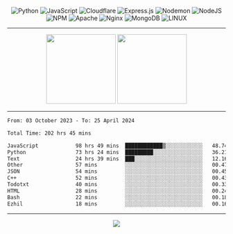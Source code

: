 <div align="center">
  
![Python](https://img.shields.io/badge/python-3670A0?style=for-the-badge&logo=python&logoColor=ffdd54) ![JavaScript](https://img.shields.io/badge/javascript-%23323330.svg?style=for-the-badge&logo=javascript&logoColor=%23F7DF1E) ![Cloudflare](https://img.shields.io/badge/Cloudflare-F38020?style=for-the-badge&logo=Cloudflare&logoColor=white) ![Express.js](https://img.shields.io/badge/express.js-%23404d59.svg?style=for-the-badge&logo=express&logoColor=%2361DAFB) ![Nodemon](https://img.shields.io/badge/NODEMON-%23323330.svg?style=for-the-badge&logo=nodemon&logoColor=%BBDEAD) ![NodeJS](https://img.shields.io/badge/node.js-6DA55F?style=for-the-badge&logo=node.js&logoColor=white) ![NPM](https://img.shields.io/badge/NPM-%23CB3837.svg?style=for-the-badge&logo=npm&logoColor=white) ![Apache](https://img.shields.io/badge/apache-%23D42029.svg?style=for-the-badge&logo=apache&logoColor=white) ![Nginx](https://img.shields.io/badge/nginx-%23009639.svg?style=for-the-badge&logo=nginx&logoColor=white) ![MongoDB](https://img.shields.io/badge/MongoDB-%234ea94b.svg?style=for-the-badge&logo=mongodb&logoColor=white) ![LINUX](https://img.shields.io/badge/Linux-FCC624?style=for-the-badge&logo=linux&logoColor=black)

---


<img src="https://github-readme-streak-stats.herokuapp.com/?user=anotherrandomonline&theme=react" height="160"/>
  
<img src="https://github-readme-stats.vercel.app/api?username=anotherrandomonline&show_icons=true&include_all_commits=true&theme=react" height="160"/>
</div>

---

<!--START_SECTION:waka-->

```txt
From: 03 October 2023 - To: 25 April 2024

Total Time: 202 hrs 45 mins

JavaScript            98 hrs 49 mins  ████████████▒░░░░░░░░░░░░   48.74 %
Python                73 hrs 24 mins  █████████░░░░░░░░░░░░░░░░   36.21 %
Text                  24 hrs 39 mins  ███░░░░░░░░░░░░░░░░░░░░░░   12.16 %
Other                 57 mins         ░░░░░░░░░░░░░░░░░░░░░░░░░   00.47 %
JSON                  54 mins         ░░░░░░░░░░░░░░░░░░░░░░░░░   00.45 %
C++                   52 mins         ░░░░░░░░░░░░░░░░░░░░░░░░░   00.43 %
Todotxt               40 mins         ░░░░░░░░░░░░░░░░░░░░░░░░░   00.33 %
HTML                  28 mins         ░░░░░░░░░░░░░░░░░░░░░░░░░   00.24 %
Bash                  22 mins         ░░░░░░░░░░░░░░░░░░░░░░░░░   00.18 %
Ezhil                 18 mins         ░░░░░░░░░░░░░░░░░░░░░░░░░   00.16 %
```

<!--END_SECTION:waka-->

---

<div align="center">
  
![](https://github-profile-trophy.vercel.app/?username=anotherrandomonline&theme=darkhub&no-frame=true&no-bg=true&margin-w=4)

</div>
